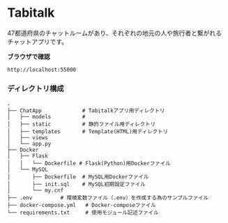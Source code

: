 # Tabitalk
47都道府県のチャットルームがあり、それぞれの地元の人や旅行者と繋がれるチャットアプリです。

**ブラウザで確認**
```
http://localhost:55000
```


### ディレクトリ構成
```
.
├── ChatApp             # Tabitalkアプリ用ディレクトリ
│   ├── models          # 
│   ├── static          # 静的ファイル用ディレクトリ
│   ├── templates       # Template(HTML)用ディレクトリ
│   ├── views
│   └── app.py
├── Docker
│   ├── Flask
│   │   └── Dockerfile # Flask(Python)用Dockerファイル
│   └── MySQL
│       ├── Dockerfile  # MySQL用Dockerファイル
│       ├── init.sql    # MySQL初期設定ファイル
│       └── my.cnf
├── .env         # 環境変数ファイル（.env）を作成する為のサンプルファイル
├── docker-compose.yml   # Docker-composeファイル
└── requirements.txt     # 使用モジュール記述ファイル
```